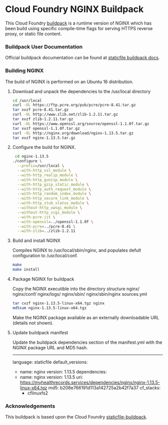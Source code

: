 # Cloud Foundry NGINX Buildpack

This Cloud Foundry [buildpack](https://docs.cloudfoundry.org/buildpacks/) is a runtime version of NGINX which has been build using specific compile-time flags for serving HTTPS reverse proxy, or static file content.

### Buildpack User Documentation

Official buildpack documentation can be found at [staticfile buildpack docs](https://docs.cloudfoundry.org/buildpacks/staticfile/index.html).

### Building NGINX

The build of NGINX is performed on an Ubuntu 16 distribution.

1. Download and unpack the dependencies to the /usr/local directory

    ```bash
    cd /usr/local
    curl -OL https://ftp.pcre.org/pub/pcre/pcre-8.41.tar.gz
    tar xvzf pcre-8.41.tar.gz
    curl -OL http://www.zlib.net/zlib-1.2.11.tar.gz
    tar xvzf zlib-1.2.11.tar.gz
    curl -OL https://www.openssl.org/source/openssl-1.1.0f.tar.gz
    tar xvzf openssl-1.1.0f.tar.gz
    curl -OL http://nginx.org/download/nginx-1.13.5.tar.gz
    tar xvzf nginx-1.13.5.tar.gz
    ```

1. Configure the build for NGINX.

   ```bash
    cd nginx-1.13.5
   ./configure \
     --prefix=/usr/local \
     --with-http_ssl_module \
     --with-http_realip_module \
     --with-http_gunzip_module \
     --with-http_gzip_static_module \
     --with-http_auth_request_module \
     --with-http_random_index_module \
     --with-http_secure_link_module \
     --with-http_stub_status_module \
     --without-http_uwsgi_module \
     --without-http_scgi_module \
     --with-pcre-jit \
     --with-openssl=../openssl-1.1.0f \
     --with-pcre=../pcre-8.41 \
     --with-zlib=../zlib-1.2.11
   ```

1. Build and install NGINX

   Compiles NGINX to /usr/local/sbin/nginx, and populates defult configuration to /usr/local/conf.

    ```bash
    make
    make install
    ```

1. Package NGINX for buildpack

   Copy the NGINX executible into the directory structure
     nginx/
     nginx/conf/
     nginx/logs/
     nginx/sbin/
     nginx/sbin/nginx
     sources.yml

    ```bash
    tar cvzf nginx-1.13.5-linux-x64.tgz nginx
    md5sum nginx-1.13.5-linux-x64.tgz
    ```

   Make the NGINX package available as an externally downloadable URL (details not shown).

1. Update buildpack manifest

   Update the buildpack dependencies section of the manifest.yml with the NGINX package URL and MD5 hash.

     ---
     language: staticfile
     default_versions:
     - name: nginx
       version: 1.13.5
     dependencies:
     - name: nginx
       version: 1.13.5
       uri: https://myhealthrecords.services/dependencies/nginx/nginx-1.13.5-linux-x64.tgz
       md5: b208e766191d113a142725a2b42f7a37
       cf_stacks:
       - cflinuxfs2

### Acknowledgements

This buildpack is based upon the Cloud Foundry [staticfile-buildpack](https://github.com/cloudfoundry/staticfile-buildpack).
